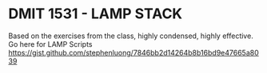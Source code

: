 
# DMIT 1531 - LAMP STACK
Based on the exercises from the class, highly condensed, highly effective.
Go here for LAMP Scripts
  https://gist.github.com/stephenluong/7846bb2d14264b8b16bd9e47665a8039
